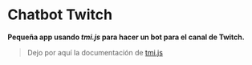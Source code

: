 # Chatbot Twitch

**Pequeña app usando _tmi.js_ para hacer un bot para el canal de Twitch.**

> Dejo por aquí la documentación de [tmi.js](https://tmijs.com/)


